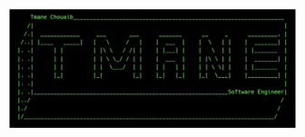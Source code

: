 <img align="center" src="https://github.com/TmaneChouaib/TmaneChouaib/blob/main/Brand.png?raw=true" width="900px"/>
